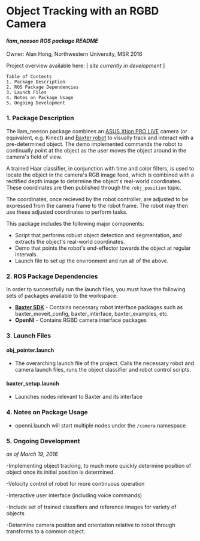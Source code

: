 # Object Tracking with an RGBD Camera
#### *liam_neeson ROS package README*

Owner: Alan Hong, Northwestern University, MSR 2016

Project overview available here: [ *site currently in development* ]

~~~
Table of Contents
1. Package Description
2. ROS Package Dependencies
3. Launch Files
4. Notes on Package Usage
5. Ongoing Development
~~~

### 1. Package Description

The liam_neeson package combines an [ASUS Xtion PRO LIVE](https://www.asus.com/3D-Sensor/Xtion_PRO/) camera (or equivalent, e.g. Kinect) and [Baxter robot](http://www.rethinkrobotics.com/baxter/) to visually track and interact with a pre-determined object. The demo implemented commands the robot to continually point at the object as the user moves the object around in the camera's field of view.

A trained Haar classifier, in conjunction with time and color filters, is used to locate the object in the camera's RGB image feed, which is combined with a rectified depth image to determine the object's real-world coordinates. These coordinates are then published through the `/obj_position` topic. 

The coordinates, once recieved by the robot controller, are adjusted to be expressed from the camera frame to the robot frame. The robot may then use these adjusted coordinates to perform tasks.

This package includes the following major components:
- Script that performs robust object detection and segmentation, and extracts the object's real-world coordinates.
- Demo that points the robot's end-effector towards the object at regular intervals.
- Launch file to set up the environment and run all of the above. 

### 2. ROS Package Dependencies

In order to successfully run the launch files, you must have the following sets of packages available to the workspace:

* **[Baxter SDK](http://sdk.rethinkrobotics.com/wiki/Baxter_Setup)** - Contains necessary robot interface packages such as baxter_moveit_config, baxter_interface, baxter_examples, etc.
* **OpenNI** - Contains RGBD camera interface packages


### 3. Launch Files

#### obj_pointer.launch

- The overarching launch file of the project. Calls the necessary robot and camera launch files, runs the object classifier and robot control scripts.

#### baxter_setup.launch

- Launches nodes relevant to Baxter and its interface


### 4. Notes on Package Usage

- openni.launch will start multiple nodes under the `/camera` namespace
  


### 5. Ongoing Development

*as of March 19, 2016*

-Implementing object tracking, to much more quickly determine position of object once its initial position is determined.

-Velocity control of robot for more continuous operation

-Interactive user interface (including voice commands)

-Include set of trained classifiers and reference images for variety of objects

-Determine camera position and orientation relative to robot through transforms to a common object.